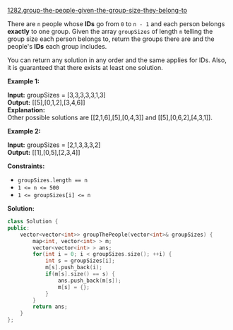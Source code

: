 [1282.group-the-people-given-the-group-size-they-belong-to](https://leetcode.com/problems/group-the-people-given-the-group-size-they-belong-to/)  

There are `n` people whose **IDs** go from `0` to `n - 1` and each person belongs **exactly** to one group. Given the array `groupSizes` of length `n` telling the group size each person belongs to, return the groups there are and the people's **IDs** each group includes.

You can return any solution in any order and the same applies for IDs. Also, it is guaranteed that there exists at least one solution. 

**Example 1:**

  
**Input:** groupSizes = \[3,3,3,3,3,1,3\]  
**Output:** \[\[5\],\[0,1,2\],\[3,4,6\]\]  
**Explanation:**   
Other possible solutions are \[\[2,1,6\],\[5\],\[0,4,3\]\] and \[\[5\],\[0,6,2\],\[4,3,1\]\].  

**Example 2:**

  
**Input:** groupSizes = \[2,1,3,3,3,2\]  
**Output:** \[\[1\],\[0,5\],\[2,3,4\]\]  

**Constraints:**

*   `groupSizes.length == n`
*   `1 <= n <= 500`
*   `1 <= groupSizes[i] <= n`  



**Solution:**  

```cpp
class Solution {
public:
    vector<vector<int>> groupThePeople(vector<int>& groupSizes) {
        map<int, vector<int> > m;
        vector<vector<int> > ans;
        for(int i = 0; i < groupSizes.size(); ++i) {
            int s = groupSizes[i];
            m[s].push_back(i);
            if(m[s].size() == s) {
                ans.push_back(m[s]);
                m[s] = {};
            }
        }
        return ans;
    }
};
```
      